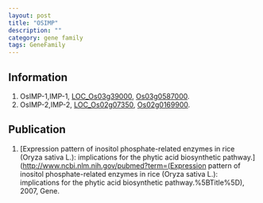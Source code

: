 ```yaml
---
layout: post
title: "OSIMP"
description: ""
category: gene family
tags: GeneFamily
---
```


## Information
1. OsIMP-1,IMP-1, [LOC_Os03g39000](http://rice.plantbiology.msu.edu/cgi-bin/ORF_infopage.cgi?orf=LOC_Os03g39000), [Os03g0587000](http://rapdb.dna.affrc.go.jp/viewer/gbrowse_details/irgsp1?name=Os03g0587000).
2. OsIMP-2,IMP-2, [LOC_Os02g07350](http://rice.plantbiology.msu.edu/cgi-bin/ORF_infopage.cgi?orf=LOC_Os02g07350), [Os02g0169900](http://rapdb.dna.affrc.go.jp/viewer/gbrowse_details/irgsp1?name=Os02g0169900).

## Publication
1. [Expression pattern of inositol phosphate-related enzymes in rice (Oryza sativa L.): implications for the phytic acid biosynthetic pathway.](http://www.ncbi.nlm.nih.gov/pubmed?term=(Expression pattern of inositol phosphate-related enzymes in rice (Oryza sativa L.): implications for the phytic acid biosynthetic pathway.%5BTitle%5D), 2007, Gene.


